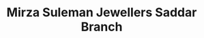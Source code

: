 ---
title: "Mirza Suleman Jewellers Saddar Branch"
url: /karachi/mirza-suleman-jewellers-saddar-branch/
shop: jewelry
---